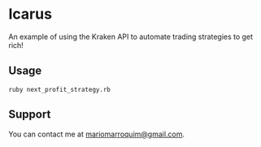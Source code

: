 Icarus
======

An example of using the Kraken API to automate trading strategies to get rich!

Usage
-----

```ruby next_profit_strategy.rb```

Support
-------

You can contact me at mariomarroquim@gmail.com.
